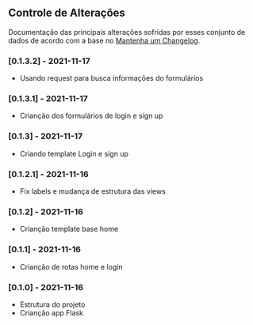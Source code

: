 ## Controle de Alterações

Documentação das principais alterações sofridas por esses conjunto de dados de acordo com a base no [Mantenha um Changelog](https://keepachangelog.com/pt-BR/1.0.0/).

### [0.1.3.2] - 2021-11-17

- Usando request para busca informações do formulários

### [0.1.3.1] - 2021-11-17

- Crianção dos formulários de login e sign up

### [0.1.3] - 2021-11-17

- Criando template Login e sign up

### [0.1.2.1] - 2021-11-16

- Fix labels e mudança de estrutura das views

### [0.1.2] - 2021-11-16

- Crianção template base home

### [0.1.1] - 2021-11-16

- Crianção de rotas home e login

### [0.1.0] - 2021-11-16

- Estrutura do projeto
- Crianção app Flask